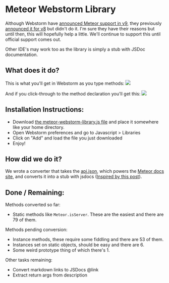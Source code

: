 Meteor Webstorm Library
=======================
Although Webstorm have [announced Meteor support in v9](http://confluence.jetbrains.com/display/WI/Roadmap+for+WebStorm+9), they previously [announced it for v8](http://confluence.jetbrains.com/display/WI/Roadmap+for+WebStorm+8) but didn't do it. I'm sure they have their reasons but until then, this will hopefully help a little. We'll continue to support this until official support comes out.

Other IDE's may work too as the library is simply a stub with JSDoc documentation.

What does it do?
----------------

This is what you'll get in Webstorm as you type methods:
![](./img/inline-docs.png)

And if you click-through to the method declaration you'll get this:
![](./img/jsdocs.png)

Installation Instructions:
--------------------------
* Download [the meteor-webstorm-library.js file](https://raw.githubusercontent.com/xolvio/meteor-webstorm/master/meteor-webstorm-library.js) and place it somewhere like your home directory.
* Open Webstorm preferences and go to Javascript > Libraries
* Click on "Add" and load the file you just downloaded
* Enjoy!


How did we do it?
-----------------
We wrote a converter that takes the [api.json](https://github.com/meteor/meteor/blob/devel/docs/client/api.js), which powers the [Meteor docs site](docs.meteor.com), and converts it into a stub with jsdocs ([Inspired by this post](http://youtrack.jetbrains.com/issue/WEB-6264#comment=27-615870)).

Done / Remaining:
-----------------
Methods converted so far:
* Static methods like `Meteor.isServer`. These are the easiest and there are 
79 of them.

Methods pending conversion:
* Instance methods, these require some fiddling and there are 53 of them.
* Instances set on static objects, should be easy and there are 6.
* Some weird prototype thing of which there's 1.

Other tasks remaining:
* Convert markdown links to JSDocs @link
* Extract return args from description
